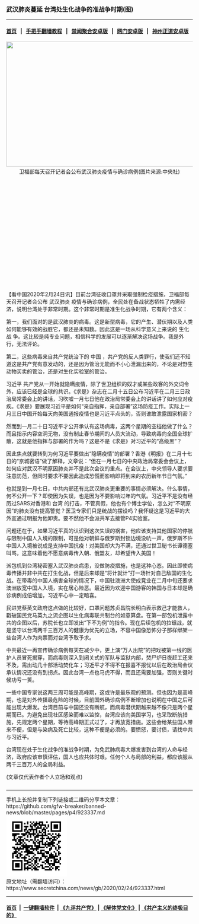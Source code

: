 ### 武汉肺炎蔓延 台湾处生化战争的准战争时期(图)
------------------------

#### [首页](https://github.com/gfw-breaker/banned-news/blob/master/README.md) &nbsp;&nbsp;|&nbsp;&nbsp; [手把手翻墙教程](https://github.com/gfw-breaker/guides/wiki) &nbsp;&nbsp;|&nbsp;&nbsp; [禁闻聚合安卓版](https://github.com/gfw-breaker/bn-android) &nbsp;&nbsp;|&nbsp;&nbsp; [网门安卓版](https://github.com/oGate2/oGate) &nbsp;&nbsp;|&nbsp;&nbsp; [神州正道安卓版](https://github.com/SzzdOgate/update) 



<div class="article_right" style="fone-color:#000">
 <p style="text-align: center;">
  <img alt="" src="//img3.secretchina.com/pic/2020/1-25/p2611951a15808936-ss.jpg" style="height:337px; width:600px"/>
  <br>
   卫福部每天召开记者会公布武汉肺炎疫情与确诊病例(图片来源:中央社)
   <span id="hideid" name="hideid" style="color:red;display:none;">
    <span href="https://www.secretchina.com">
    </span>
   </span>
  </br>
 </p>
 <div id="txt-mid1-t21-2017">
  <ins class="adsbygoogle" data-ad-client="ca-pub-1276641434651360" data-ad-slot="2451032099" style="display:inline-block;width:336px;height:280px">
  </ins>
  <div id="SC-22xxx">
  </div>
 </div>
 <p>
  【看中国2020年2月24日讯】目前台湾征收口罩并采取强制检疫措施，卫福部每天召开记者会公布
  <span href="https://www.secretchina.com/news/gb/tag/武汉肺炎" target="_blank">
   武汉肺炎
  </span>
  疫情与确诊病例，全民处在备战状态牺牲了内需经济，说明台湾处于非常时期。这个非常时期是准生化战争时期，它有两个含义：
  <span id="hideid" name="hideid" style="color:red;display:none;">
   <span href="https://www.secretchina.com">
   </span>
  </span>
 </p>
 <p>
  第一，我们面对的是武汉肺炎的病毒。这是新型病毒，它的产生、潜伏期以及人类如何能够有效的战胜它，都还是未知数。因此这是一场从科学意义上来说的
  <span href="https://www.secretchina.com/news/gb/tag/生化战" target="_blank">
   生化战
  </span>
  争。这比较是纯专业问题，相信科学的发展可以逐渐解决这场战争。我是外行，无法评论。
 </p>
 <p>
  第二，这些病毒来自共产党统治下的
  <span href="https://www.secretchina.com" target="_blank">
   中国
  </span>
  ，共产党的反人类罪行，使我们还不知道这是共产党有意发动的，还是因为管治无能而不小心泄漏出来的，不论是对野生动物买卖的管治，还是对生化实验室的管治。
 </p>
 <p>
  <span href="https://www.secretchina.com/news/gb/tag/习近平" target="_blank">
   习近平
  </span>
  共产党从一开始就隐瞒疫情，除了世卫组织的奴才或某些政客的外交词令外，应该已经是全球的共识。《求是》杂志在二月十五日公布习近平在二月三日政治局常委会上的讲话，习吹嘘一月七日他在政治局常委会上的讲话讲了如何应对疫疾。《求是》要展现习近平是如何“亲自指挥，亲自部署”这场防疫工作。实际上一月三日中国开始每天向美国通报疫情也是习近平点头的，否则谁敢泄露国家机密？
 </p>
 <p>
  然而到一月二十日习近平才公开承认有这场病毒，这两个星期的空档他做了什么？而且指示内容空洞无物，没有制止春节期间的人员大流动，导致病毒向全国全球扩散，这就是他指挥与部署的作为吗？这是不是《求是》对习近平的“高级黑”？
 </p>
 <p>
  因此焦点就要转到为何习近平要做出“隐瞒疫情”的部署？香港《明报》在二月十七日的“京城密语”做了解释，文章说：“但在一月七日的中央政治局常委会会议上，如何应对武汉不明原因肺炎并不是此次会议的重点。在会议上，中央领导人要求要注意防范，但同时要求不要因此造成恐慌而影响即将到来的农历新年节日气氛。”
 </p>
 <p>
  也就是到一月七日，中共内部还有比武汉肺炎更重要的事情必须解决。什么事情，何不公开一下？即使因为失误，也是因为不要影响过年的气氛。习近平不是没有经历过SARS对香港和
  <span href="https://www.secretchina.com/news/gb/tag/台湾" target="_blank">
   台湾
  </span>
  的打击，不管真假，他也有个博士学位，怎么对“不明原因”的肺炎没有提高警觉？医卫专家们只是统战的摆设吗？我怀疑这是习近平的大外宣通过明报为他卸责。要不然他不会派共军去接管P4实验室。
 </p>
 <p>
  问题还在于，如果习近平真的认识到这次失误的祸害，他应该支持其他国家的停航与限制中国人入境的限制，可是他对朝鲜与俄罗斯封锁边境没吭一声，俄罗斯不许中国人入境被说成是支持中国抗疫！对美国却大为不满，还通过世卫秘书长谭德塞叫骂，这意味着他不愿意病毒传入朝、俄盟友，却希望传入美国！
 </p>
 <p>
  派包机到台湾秘密塞入武汉肺炎病患，没做防疫措施，也是这种心态。因此即使病毒传播并非中共在打生化战，但是后来却是“将计就计”打一场针对自己敌国的生化战。在带毒的中国人祸害全球的情况下，中国驻澳洲大使成竞业在二月中旬还要求澳洲放宽中国人入境，实在居心险恶。最近因为欢迎中国游客的韩国与日本却是确诊病例成倍增加，习近平心中一定暗喜。
 </p>
 <p>
  民进党蔡英文政府这点做的比较好，口罩问题苏贞昌院长明白表示救己才能救人，戳破国民党马英九之流企图以生化病毒联共制台的如意算盘。在第一部包机泄露中共的企图以后，苏院长也立即发出“下不为例”的指令。现在后续包机的拉锯战，就是坚守以台湾两千三百万人的健康为优先的立场，不容中国像恐怖分子那样绑架一些台湾人作为肉票而对台湾予取予求。
 </p>
 <p>
  中共最近一再宣传确诊病例每天在减少中，更上演“万人出院”的把戏被第一线的医护人员冒死揭穿，而病毒则深入到闭关式的军队与监狱内部，焚尸炉日夜赶工还来不及，需出动几十部活动焚化车；习近平才不得不在报喜不报忧以后在政治局会议承认情况还没有到拐点。因此台湾一点也马虎不得，而且还需要加强，否则关键时候功亏一篑。
 </p>
 <p>
  一些中国专家说这两三周可能是高峰期，这或许是最乐观的预测。但也因为是高峰期，也是对外传播最危险的时候，目前国外确诊病例不断增加也说明在中国之后可能出现大爆发。台湾目前与中国还没有断航，而病毒潜伏期越来越不像只是两个星期而已。为避免出现社区感染而难以监控，台湾应该向美国学习，也采取断航措施，先规定两个星期，等待高峰期正式过了，才再放宽措施。这些会给某些国人带来不便，但是与染病及死亡比较，这种不便是必须的。要愤怒，要讨债，请找中共与习近平。
 </p>
 <p>
  台湾现在处于生化战争的准战争时期，为免武肺病毒大爆发害到台湾的人命与经济，政府应该审慎评估，国人也应共体时艰。任何个人与局部的利益，都应该服从两千三百万人的全局利益。
 </p>
 (文章仅代表作者个人立场和观点)
 <center>
  <div>
   <div id="txt-mid2-t22-2017" style="display: block;  max-height: 351px;  overflow: hidden;">
    <div id="SC-21xxx">
    </div>
    <ins class="adsbygoogle" data-ad-client="ca-pub-1276641434651360" data-ad-format="auto" data-ad-slot="4301710469" data-full-width-responsive="true" style="display:block">
    </ins>
   </div>
  </div>
 </center>
 <div style="padding-top:12px;">
 </div>
</div>

<hr/>
手机上长按并复制下列链接或二维码分享本文章：<br/>
https://github.com/gfw-breaker/banned-news/blob/master/pages/p4/923337.md <br/>
<a href='https://github.com/gfw-breaker/banned-news/blob/master/pages/p4/923337.md'><img src='https://github.com/gfw-breaker/banned-news/blob/master/pages/p4/923337.md.png'/></a> <br/>
原文地址（需翻墙访问）：https://www.secretchina.com/news/gb/2020/02/24/923337.html


------------------------
#### [首页](https://github.com/gfw-breaker/banned-news/blob/master/README.md) &nbsp;|&nbsp; [一键翻墙软件](https://github.com/gfw-breaker/nogfw/blob/master/README.md) &nbsp;| [《九评共产党》](https://github.com/gfw-breaker/9ping.md/blob/master/README.md#九评之一评共产党是什么) | [《解体党文化》](https://github.com/gfw-breaker/jtdwh.md/blob/master/README.md) | [《共产主义的终极目的》](https://github.com/gfw-breaker/gczydzjmd.md/blob/master/README.md)


<img src='http://gfw-breaker.win/banned-news/pages/p4/923337.md' width='0px' height='0px'/>